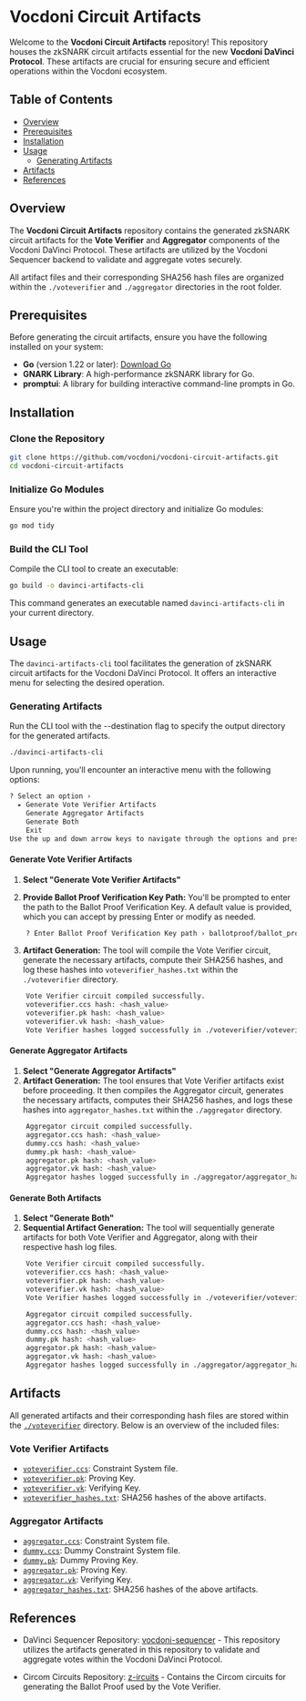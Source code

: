 # Vocdoni Circuit Artifacts

Welcome to the **Vocdoni Circuit Artifacts** repository! This repository houses the zkSNARK circuit artifacts essential for the new **Vocdoni DaVinci Protocol**. These artifacts are crucial for ensuring secure and efficient operations within the Vocdoni ecosystem.

## Table of Contents

- [Overview](#overview)
- [Prerequisites](#prerequisites)
- [Installation](#installation)
- [Usage](#usage)
  - [Generating Artifacts](#generating-artifacts)
- [Artifacts](#artifacts)
- [References](#references)

## Overview

The **Vocdoni Circuit Artifacts** repository contains the generated zkSNARK circuit artifacts for the **Vote Verifier** and **Aggregator** components of the Vocdoni DaVinci Protocol. These artifacts are utilized by the Vocdoni Sequencer backend to validate and aggregate votes securely.

All artifact files and their corresponding SHA256 hash files are organized within the `./voteverifier` and `./aggregator` directories in the root folder.

## Prerequisites

Before generating the circuit artifacts, ensure you have the following installed on your system:

- **Go** (version 1.22 or later): [Download Go](https://golang.org/dl/)
- **GNARK Library**: A high-performance zkSNARK library for Go.
- **promptui**: A library for building interactive command-line prompts in Go.

## Installation

### Clone the Repository

```bash
git clone https://github.com/vocdoni/vocdoni-circuit-artifacts.git
cd vocdoni-circuit-artifacts
```

### Initialize Go Modules

Ensure you're within the project directory and initialize Go modules:

```bash
go mod tidy
```

### Build the CLI Tool

Compile the CLI tool to create an executable:

```bash
go build -o davinci-artifacts-cli
```

This command generates an executable named `davinci-artifacts-cli` in your current directory.

## Usage
The `davinci-artifacts-cli` tool facilitates the generation of zkSNARK circuit artifacts for the Vocdoni DaVinci Protocol. It offers an interactive menu for selecting the desired operation.

### Generating Artifacts
Run the CLI tool with the --destination flag to specify the output directory for the generated artifacts.

```bash
./davinci-artifacts-cli
```

Upon running, you'll encounter an interactive menu with the following options:

```bash
? Select an option › 
  ▸ Generate Vote Verifier Artifacts
    Generate Aggregator Artifacts
    Generate Both
    Exit
Use the up and down arrow keys to navigate through the options and press Enter to select.
```

#### Generate Vote Verifier Artifacts

1. **Select "Generate Vote Verifier Artifacts"**

2. **Provide Ballot Proof Verification Key Path:** You'll be prompted to enter the path to the Ballot Proof Verification Key. A default value is provided, which you can accept by pressing Enter or modify as needed.

```bash
    ? Enter Ballot Proof Verification Key path › ballotproof/ballot_proof_vkey.json
```

3. **Artifact Generation:** The tool will compile the Vote Verifier circuit, generate the necessary artifacts, compute their SHA256 hashes, and log these hashes into `voteverifier_hashes.txt` within the `./voteverifier` directory.

```bash
    Vote Verifier circuit compiled successfully.
    voteverifier.ccs hash: <hash_value>
    voteverifier.pk hash: <hash_value>
    voteverifier.vk hash: <hash_value>
    Vote Verifier hashes logged successfully in ./voteverifier/voteverifier_hashes.txt
```

#### Generate Aggregator Artifacts

1. **Select "Generate Aggregator Artifacts"**
2. **Artifact Generation:** The tool ensures that Vote Verifier artifacts exist before proceeding. It then compiles the Aggregator circuit, generates the necessary artifacts, computes their SHA256 hashes, and logs these hashes into `aggregator_hashes.txt` within the `./aggregator` directory.

```bash
    Aggregator circuit compiled successfully.
    aggregator.ccs hash: <hash_value>
    dummy.ccs hash: <hash_value>
    dummy.pk hash: <hash_value>
    aggregator.pk hash: <hash_value>
    aggregator.vk hash: <hash_value>
    Aggregator hashes logged successfully in ./aggregator/aggregator_hashes.txt
```

#### Generate Both Artifacts
1. **Select "Generate Both"**
2. **Sequential Artifact Generation:** The tool will sequentially generate artifacts for both Vote Verifier and Aggregator, along with their respective hash log files.

```bash
    Vote Verifier circuit compiled successfully.
    voteverifier.ccs hash: <hash_value>
    voteverifier.pk hash: <hash_value>
    voteverifier.vk hash: <hash_value>
    Vote Verifier hashes logged successfully in ./voteverifier/voteverifier_hashes.txt

    Aggregator circuit compiled successfully.
    aggregator.ccs hash: <hash_value>
    dummy.ccs hash: <hash_value>
    dummy.pk hash: <hash_value>
    aggregator.pk hash: <hash_value>
    aggregator.vk hash: <hash_value>
    Aggregator hashes logged successfully in ./aggregator/aggregator_hashes.txt
```

## Artifacts
All generated artifacts and their corresponding hash files are stored within the [`./voteverifier`](./voteverifier) directory. Below is an overview of the included files:

### Vote Verifier Artifacts
 - [`voteverifier.ccs`](./voteverifier/voteverifier.ccs): Constraint System file.
 - [`voteverifier.pk`](./voteverifier/voteverifier.pk): Proving Key.
 - [`voteverifier.vk`](./voteverifier/voteverifier.vk): Verifying Key.
 - [`voteverifier_hashes.txt`](./voteverifier/voteverifier_hashes.txt): SHA256 hashes of the above artifacts.

### Aggregator Artifacts
 - [`aggregator.ccs`](./aggregator/aggregator.ccs): Constraint System file.
 - [`dummy.ccs`](./aggregator/dummy.ccs): Dummy Constraint System file.
 - [`dummy.pk`](./aggregator/dummy.pk): Dummy Proving Key.
 - [`aggregator.pk`](./aggregator/aggregator.pk): Proving Key.
 - [`aggregator.vk`](./aggregator/aggregator.vk): Verifying Key.
 - [`aggregator_hashes.txt`](./aggregator/aggregator_hashes.txt): SHA256 hashes of the above artifacts.

## References
 - DaVinci Sequencer Repository: [vocdoni-sequencer](https://github.com/vocdoni/vocdoni-sequencer) - This repository utilizes the artifacts generated in this repository to validate and aggregate votes within the Vocdoni DaVinci Protocol.

 - Circom Circuits Repository: [z-ircuits](https://github.com/vocdoni/z-ircuits) - Contains the Circom circuits for generating the Ballot Proof used by the Vote Verifier.